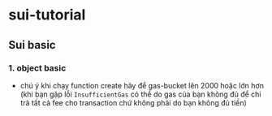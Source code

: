# sui-tutorial

## Sui basic

### 1. object basic
- chú ý khi chạy function create hãy để gas-bucket lên 2000 hoặc lớn hơn (khi bạn gặp lỗi `InsufficientGas` có thể do gas của bạn không đủ để chi trả tất cả fee cho transaction chứ không phải do bạn không đủ tiền)